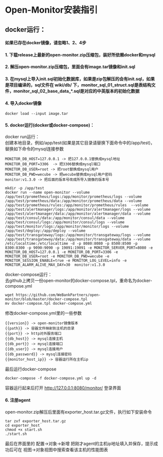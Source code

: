 # Open-Monitor安装指引

## docker运行：
  
#### 如果已存在docker镜像，请忽略1、2、4步
#### 1. 下载release上最新的open-monitor.zip压缩包，装好所依赖docker和mysql
#### 2. 解压open-monitor.zip压缩包，里面会有image.tar镜像和init.sql
#### 3. 在mysql上导入init.sql初始化数据库，如果是zip包解压的会有init.sql，如果是项目编译的，sql文件在 wiki/db/ 下，monitor_sql_01_struct.sql是表结构文件，monitor_sql_02_base_data_*.sql是对应的中英版本的初始化数据
#### 4. 导入docker镜像
```
docker load --input image.tar
```
#### 5. docker运行(docker或docker-compose)：
docker run运行：  
创建本地目录，例如/app/test(如果是其它目录请替换下面命令中的/app/test)，替换如下命令的mysql连接参数  
```
MONITOR_DB_HOST=127.0.0.1 -> 把127.0.0.1替换成mysql地址
MONITOR_DB_PORT=3306  -> 把3306替换成mysql端口
MONITOR_DB_USER=root -> 把root替换成mysql用户
MONITOR_DB_PWD=wecube -> 把wecube替换成mysql用户密码
monitor:v1.3.0 -> 把后面的版本号改成所导入镜像的版本号
```
```
mkdir -p /app/test
docker run --name open-monitor --volume /app/test/prometheus/logs:/app/monitor/prometheus/logs --volume /app/test/prometheus/data:/app/monitor/prometheus/data --volume /app/test/prometheus/rules:/app/monitor/prometheus/rules  --volume /app/test/alertmanager/logs:/app/monitor/alertmanager/logs --volume /app/test/alertmanager/data:/app/monitor/alertmanager/data --volume /app/test/consul/data:/app/monitor/consul/data --volume /app/test/consul/logs:/app/monitor/consul/logs --volume /app/test/monitor/logs:/app/monitor/monitor/logs --volume /app/test/deploy:/app/deploy --volume /app/test/transgateway/logs:/app/monitor/transgateway/logs --volume /app/test/transgateway/data:/app/monitor/transgateway/data --volume /etc/localtime:/etc/localtime -d -p 8080:8080 -p 8500:8500 -p 8300:8300 -p 9090:9090 -p 19091:19091 -e MONITOR_SERVER_PORT=8080 -e MONITOR_DB_HOST=127.0.0.1 -e MONITOR_DB_PORT=3306 -e MONITOR_DB_USER=root -e MONITOR_DB_PWD=wecube -e MONITOR_SESSION_ENABLE=true -e MONITOR_LOG_LEVEL=info -e MONITOR_ALARM_ALIVE_MAX_DAY=30  monitor:v1.3.0
```
docker-compose运行：  
去github上拷贝一份open-monitor的docker-compose.tpl，重命名为docker-compose.yml
```
wget https://github.com/WeBankPartners/open-monitor/blob/master/docker-compose.tpl
mv docker-compose.tpl docker-compose.yml
```
修改docker-compose.yml里的一些参数
```
{{version}} -> open-monitor镜像版本
{{path}} -> 容器文件映射到主机的目录
{{port}} -> http对外服务端口
{{db_host}} -> mysql连接主机
{{db_port}} -> mysql连接端口
{{db_user}} -> mysql连接用户
{{db_password}} -> mysql连接密码
{{monitor_host_ip}} -> 容器运行所在主机ip
```
最后运行docker-compose
```
docker-compose -f docker-compose.yml up -d
```
容器运行起来后打开 http://127.0.0.1:8080/monitor/ 登录界面

#### 6. 注册agent
open-monitor.zip解压后里面有exporter_host.tar.gz文件，执行如下安装命令
```
tar zxf exporter_host.tar.gz
cd exporter_host
chmod +x start.sh
./start.sh
```
最后在界面里的 配置->对象->新增 把刚才agent的主机ip地址填入并保存，提示成功后可在 视图->对象视图中搜索查看该主机的性能图表
